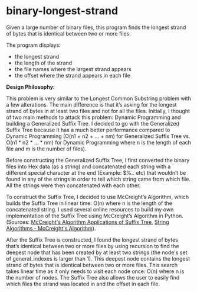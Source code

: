 # binary-longest-strand
Given a large number of binary files, this program finds the longest strand of bytes that is identical between two or more files.

The program displays:
- the longest strand
- the length of the strand
- the file names where the largest strand appears
- the offset where the strand appears in each file

**Design Philosophy:** 

This problem is very similar to the Longest Common Substring problem with a few alterations. The main difference is that it’s asking for the longest strand of bytes in at least two files and not for all the files. Initially, I thought of two main methods to attack this problem: Dynamic Programming and building a Generalized Suffix Tree. I decided to go with the Generalized Suffix Tree because it has a much better performance compared to Dynamic Programming (O(n1 + n2 + ... + nm) for Generalized Suffix Tree vs.  O(n1 * n2 * ... * nm) for Dynamic Programming where n is the length of each file and m is the number of files). 

Before constructing the Generalized Suffix Tree, I first converted the binary files into Hex  data (as a string) and concatenated each string with a different special character at the end (Example: $%.. etc) that wouldn’t be found in any of the strings in order to tell which string came from which file. All the strings were then concatenated with each other.

To construct the Suffix Tree, I decided to use McCreight’s Algorithm, which builds the Suffix Tree in linear time: O(n) where n is the length of the concatenated string. I used several online resources to build my own implementation of the Suffix Tree using McCreight’s Algorithm in Python. (Sources: [McCreight's Algorithm Applications of Suffix Tree](https://www.cs.helsinki.fi/u/tpkarkka/opetus/13s/spa/lecture10-2x4.pdf), [String Algorithms - McCreight's Algorithm](https://www.youtube.com/watch?v=5dgheXY8IZ0)).

After the Suffix Tree is constructed, I found the longest strand of bytes that’s identical between two or more files by using recursion to find the deepest node that has been created by at least two strings (the node's set of general_indexes is larger than 1). This deepest node contains the longest strand of bytes that is identical between two or more files. This search takes linear time as it only needs to visit each node once: O(n) where n is the number of nodes. The Suffix Tree also allows the user to easily find which files the strand was located in and the offset in each file. 
